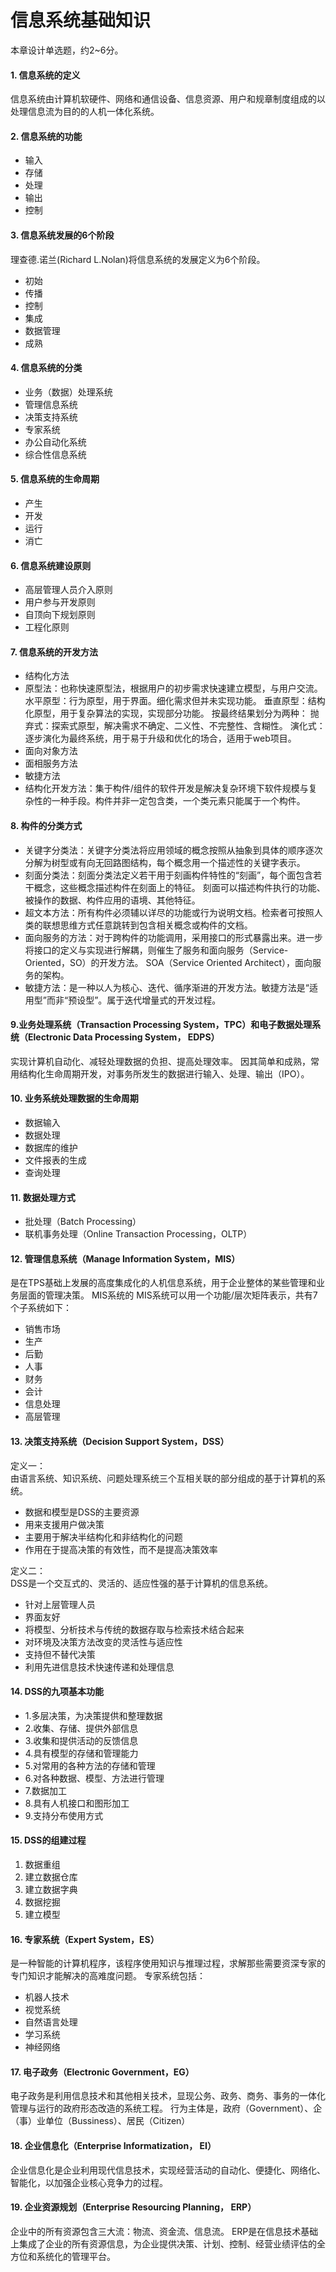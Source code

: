 # 信息系统基础知识
本章设计单选题，约2~6分。

#### 1. 信息系统的定义
信息系统由计算机软硬件、网络和通信设备、信息资源、用户和规章制度组成的以处理信息流为目的的人机一体化系统。


#### 2. 信息系统的功能
- 输入
- 存储
- 处理
- 输出
- 控制


#### 3. 信息系统发展的6个阶段
理查德.诺兰(Richard L.Nolan)将信息系统的发展定义为6个阶段。
- 初始
- 传播
- 控制
- 集成
- 数据管理
- 成熟


#### 4. 信息系统的分类
- 业务（数据）处理系统
- 管理信息系统
- 决策支持系统
- 专家系统
- 办公自动化系统
- 综合性信息系统


#### 5. 信息系统的生命周期
- 产生
- 开发
- 运行
- 消亡


#### 6. 信息系统建设原则
- 高层管理人员介入原则
- 用户参与开发原则
- 自顶向下规划原则
- 工程化原则


#### 7. 信息系统的开发方法
- 结构化方法
- 原型法：也称快速原型法，根据用户的初步需求快速建立模型，与用户交流。
水平原型：行为原型，用于界面。细化需求但并未实现功能。
垂直原型：结构化原型，用于复杂算法的实现，实现部分功能。
按最终结果划分为两种：
抛弃式：探索式原型，解决需求不确定、二义性、不完整性、含糊性。
演化式：逐步演化为最终系统，用于易于升级和优化的场合，适用于web项目。
- 面向对象方法
- 面相服务方法
- 敏捷方法
- 结构化开发方法：集于构件/组件的软件开发是解决复杂环境下软件规模与复杂性的一种手段。构件并非一定包含类，一个类元素只能属于一个构件。


#### 8. 构件的分类方式
- 关键字分类法：关键字分类法将应用领域的概念按照从抽象到具体的顺序逐次分解为树型或有向无回路图结构，每个概念用一个描述性的关键字表示。
- 刻面分类法：刻面分类法定义若干用于刻画构件特性的“刻画”，每个面包含若干概念，这些概念描述构件在刻面上的特征。
刻面可以描述构件执行的功能、被操作的数据、构件应用的语境、其他特征。
- 超文本方法：所有构件必须辅以详尽的功能或行为说明文档。检索者可按照人类的联想思维方式任意跳转到包含相关概念或构件的文档。
- 面向服务的方法：对于跨构件的功能调用，采用接口的形式暴露出来。进一步将接口的定义与实现进行解耦，则催生了服务和面向服务（Service-Oriented，SO）的开发方法。
SOA（Service Oriented Architect），面向服务的架构。
- 敏捷方法：是一种以人为核心、迭代、循序渐进的开发方法。敏捷方法是“适用型”而非“预设型”。属于迭代增量式的开发过程。


#### 9.业务处理系统（Transaction Processing System，TPC）和电子数据处理系统（Electronic Data Processing System， EDPS）
实现计算机自动化、减轻处理数据的负担、提高处理效率。
因其简单和成熟，常用结构化生命周期开发，对事务所发生的数据进行输入、处理、输出（IPO）。


#### 10. 业务系统处理数据的生命周期
- 数据输入
- 数据处理
- 数据库的维护
- 文件报表的生成
- 查询处理


#### 11. 数据处理方式
- 批处理（Batch Processing）
- 联机事务处理（Online Transaction Processing，OLTP）


#### 12. 管理信息系统（Manage Information System，MIS）
是在TPS基础上发展的高度集成化的人机信息系统，用于企业整体的某些管理和业务层面的管理决策。
MIS系统的
MIS系统可以用一个功能/层次矩阵表示，共有7个子系统如下：
- 销售市场
- 生产
- 后勤
- 人事
- 财务
- 会计
- 信息处理
- 高层管理


#### 13. 决策支持系统（Decision Support System，DSS）
定义一：<br>
由语言系统、知识系统、问题处理系统三个互相关联的部分组成的基于计算机的系统。
- 数据和模型是DSS的主要资源
- 用来支援用户做决策
- 主要用于解决半结构化和非结构化的问题
- 作用在于提高决策的有效性，而不是提高决策效率

定义二：<br>
DSS是一个交互式的、灵活的、适应性强的基于计算机的信息系统。
- 针对上层管理人员
- 界面友好
- 将模型、分析技术与传统的数据存取与检索技术结合起来
- 对环境及决策方法改变的灵活性与适应性
- 支持但不替代决策
- 利用先进信息技术快速传递和处理信息


#### 14. DSS的九项基本功能
- 1.多层决策，为决策提供和整理数据
- 2.收集、存储、提供外部信息
- 3.收集和提供活动的反馈信息
- 4.具有模型的存储和管理能力
- 5.对常用的各种方法的存储和管理
- 6.对各种数据、模型、方法进行管理
- 7.数据加工
- 8.具有人机接口和图形加工
- 9.支持分布使用方式


#### 15. DSS的组建过程
1. 数据重组
2. 建立数据仓库
3. 建立数据字典
4. 数据挖掘
5. 建立模型


#### 16. 专家系统（Expert System，ES）
是一种智能的计算机程序，该程序使用知识与推理过程，求解那些需要资深专家的专门知识才能解决的高难度问题。
专家系统包括：
- 机器人技术
- 视觉系统
- 自然语言处理
- 学习系统
- 神经网络


#### 17. 电子政务（Electronic Government，EG）
电子政务是利用信息技术和其他相关技术，显现公务、政务、商务、事务的一体化管理与运行的政府形态改造的系统工程。
行为主体是，政府（Government）、企（事）业单位（Bussiness）、居民（Citizen）


#### 18. 企业信息化（Enterprise Informatization， EI）
企业信息化是企业利用现代信息技术，实现经营活动的自动化、便捷化、网络化、智能化，以加强企业核心竞争力的过程。


#### 19. 企业资源规划（Enterprise Resourcing Planning， ERP）
企业中的所有资源包含三大流：物流、资金流、信息流。
ERP是在信息技术基础上集成了企业的所有资源信息，为企业提供决策、计划、控制、经营业绩评估的全方位和系统化的管理平台。
